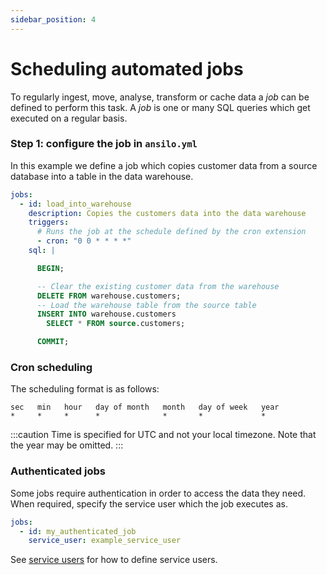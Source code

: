 ```yaml
---
sidebar_position: 4
---
```


# Scheduling automated jobs

To regularly ingest, move, analyse, transform or cache data a _job_ can be defined to perform this task.
A _job_ is one or many SQL queries which get executed on a regular basis.

### Step 1: configure the job in `ansilo.yml`

In this example we define a job which copies customer data from a source database into a table in the data warehouse.

<div className="combined-code-blocks">

```yaml
jobs:
  - id: load_into_warehouse
    description: Copies the customers data into the data warehouse
    triggers:
      # Runs the job at the schedule defined by the cron extension
      - cron: "0 0 * * * *"
    sql: |
```

```sql
      BEGIN;

      -- Clear the existing customer data from the warehouse
      DELETE FROM warehouse.customers;
      -- Load the warehouse table from the source table
      INSERT INTO warehouse.customers
        SELECT * FROM source.customers;

      COMMIT;
```

</div>


### Cron scheduling

The scheduling format is as follows:

```
sec   min   hour   day of month   month   day of week   year
*     *     *      *              *       *             *
```

:::caution
Time is specified for UTC and not your local timezone. Note that the year may be omitted.
:::


### Authenticated jobs

Some jobs require authentication in order to access the data they need.
When required, specify the service user which the job executes as.

```yaml
jobs:
  - id: my_authenticated_job
    service_user: example_service_user
```

See [service users](/docs/advanced/service-users) for how to define service users.

